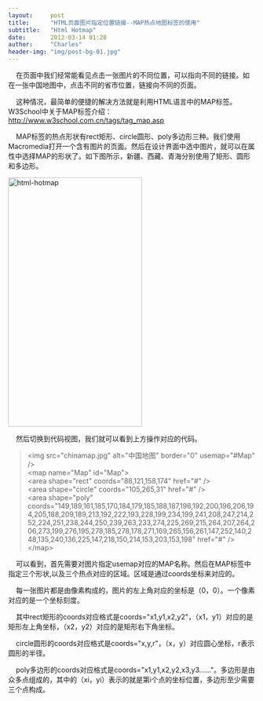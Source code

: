 ```yaml
---
layout:     post
title:      "HTML页面图片指定位置链接--MAP热点地图标签的使用"
subtitle:   "Html Hotmap"
date:       2012-03-14 01:28
author:     "Charles"
header-img: "img/post-bg-01.jpg"
---
```


<p>&#160;&#160;&#160; 在页面中我们经常能看见点击一张图片的不同位置，可以指向不同的链接。如在一张中国地图中，点击不同的省市位置，链接向不同的页面。</p>  <p>&#160;&#160;&#160; 这种情况，最简单的便捷的解决方法就是利用HTML语言中的MAP标签。W3School中关于MAP标签介绍：<a href="http://www.w3school.com.cn/tags/tag_map.asp">http://www.w3school.com.cn/tags/tag_map.asp</a></p>  <p>&#160;&#160;&#160; MAP标签的热点形状有rect矩形、circle圆形、poly多边形三种。我们使用Macromedia打开一个含有图片的页面。然后在设计界面中选中图片，就可以在属性中选择MAP的形状了。如下图所示，新疆、西藏、青海分别使用了矩形、圆形和多边形。</p>  <p><a href="http://esp4u.org/wp-content/uploads/2012/03/htmlhotmap.png"><img style="border-right-width: 0px; display: inline; border-top-width: 0px; border-bottom-width: 0px; border-left-width: 0px" title="html-hotmap" border="0" alt="html-hotmap" src="http://esp4u.org/wp-content/uploads/2012/03/htmlhotmap_thumb.png" width="272" height="508" /></a> </p>  <p>&#160;&#160;&#160; 然后切换到代码视图，我们就可以看到上方操作对应的代码。</p>  <blockquote>   <p>&lt;img src=&quot;chinamap.jpg&quot; alt=&quot;中国地图&quot; border=&quot;0&quot; usemap=&quot;#Map&quot; /&gt;      <br />&lt;map name=&quot;Map&quot; id=&quot;Map&quot;&gt;       <br />&lt;area shape=&quot;rect&quot; coords=&quot;88,121,158,174&quot; href=&quot;#&quot; /&gt;       <br />&lt;area shape=&quot;circle&quot; coords=&quot;105,265,31&quot; href=&quot;#&quot; /&gt;       <br />&lt;area shape=&quot;poly&quot; coords=&quot;149,189,161,185,170,184,179,185,188,187,196,192,200,196,206,194,205,188,209,189,213,192,222,193,228,199,234,199,241,208,247,214,252,224,251,238,244,250,239,263,233,274,225,269,215,264,207,264,206,273,199,276,195,278,185,278,178,271,169,265,156,261,147,252,140,248,135,240,136,225,147,218,150,214,153,203,153,198&quot; href=&quot;#&quot; /&gt;&lt;/map&gt;</p> </blockquote>  <p>&#160;&#160;&#160; 可以看到，首先需要对图片指定usemap对应的MAP名称。然后在MAP标签中指定三个形状,以及三个热点对应的区域。区域是通过coords坐标来对应的。</p>  <p>&#160;&#160;&#160; 每一张图片都是由像素构成的，图片的左上角对应的坐标是（0，0）。一个像素对应的是一个坐标刻度。</p>  <p>&#160;&#160;&#160; 其中rect矩形的coords对应格式是coords=&quot;x1,y1,x2,y2&quot;，（x1，y1）对应的是矩形左上角坐标，（x2，y2）对应的是矩形右下角坐标。</p>  <p>&#160;&#160;&#160; circle圆形的coords对应格式是coords=&quot;x,y,r&quot;，（x，y）对应圆心坐标，r表示圆形的半径。</p>  <p>&#160;&#160;&#160; poly多边形的coords对应格式是coords=&quot;x1,y1,x2,y2,x3,y3……&quot;。多边形是由众多点组成的，其中的（xi，yi）表示的就是第i个点的坐标位置，多边形至少需要三个点构成。</p>